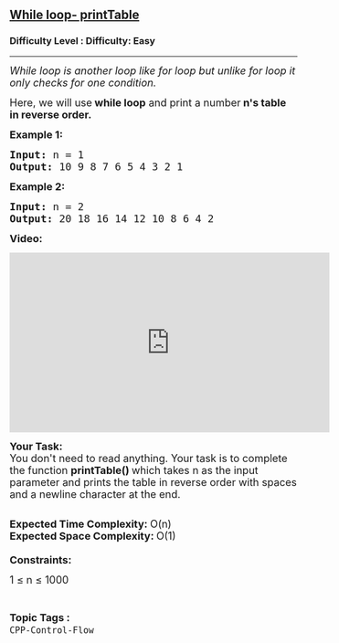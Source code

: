 <h2><a href="https://www.geeksforgeeks.org/problems/while-loop-printtable/1?page=1&category=logical-thinking,CPP-Control-Flow&sortBy=submissions">While loop- printTable</a></h2><h3>Difficulty Level : Difficulty: Easy</h3><hr><div class="problems_problem_content__Xm_eO"><p><em><span style="font-size:18px">While loop is another loop like for loop but unlike for loop it only checks for one condition.</span></em></p>

<p><span style="font-size:18px">Here, we will use<strong> while loop</strong> and print a number<strong> n's table in reverse order.</strong></span></p>

<p><span style="font-size:18px"><strong>Example 1:</strong></span></p>

<pre><strong><span style="font-size:18px">Input:</span></strong><span style="font-size:18px">&nbsp;n = 1
<strong>Output: </strong>10 9 8 7 6 5 4 3 2 1</span>
</pre>

<p><span style="font-size:18px"><strong>Example 2:</strong></span></p>

<pre><span style="font-size:18px"><strong>Input: </strong>n = 2
<strong>Output: </strong>20 18 16 14 12 10 8 6 4 2</span>
</pre>

<p><strong><span style="font-size:18px">Video:</span></strong></p>

<p><iframe frameborder="0" height="315" src="https://www.youtube.com/embed/QY7fDniYjmA" width="560"></iframe></p>

<p><span style="font-size:18px"><strong>Your Task:</strong><br>
You don't need to read anything. Your task is to complete the function&nbsp;<strong>printTable()&nbsp;</strong>which takes n as the input parameter and prints the table in reverse order with spaces and a newline character at the end.</span><br>
&nbsp;</p>

<p><span style="font-size:18px"><strong>Expected Time Complexity:&nbsp;</strong>O(n)<br>
<strong>Expected Space Complexity:&nbsp;</strong>O(1)<br>
<br>
<strong>Constraints:</strong></span></p>

<p><span style="font-size:18px">1 ≤ n ≤ 1000</span></p>
</div><br><p><span style=font-size:18px><strong>Topic Tags : </strong><br><code>CPP-Control-Flow</code>&nbsp;